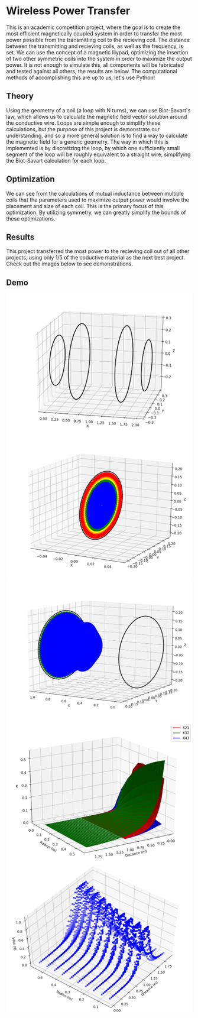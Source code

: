 # Wireless Power Transfer
This is an academic competition project, where the goal is to create the most efficient magnetically coupled system in order to transfer the most power possible from the transmitting coil to the recieving coil. The distance between the transmitting and recieving coils, as well as the frequency, is set. We can use the concept of a magnetic lilypad, optimizing the insertion of two other symmetric coils into the system in order to maximize the output power. It is not enough to simulate this, all components will be fabricated and tested against all others, the results are below. The computational methods of accomplishing this are up to us, let's use Python!

## Theory
Using the geometry of a coil (a loop with N turns), we can use Biot-Savart's law, which allows us to calculate the magnetic field vector solution around the conductive wire. Loops are simple enough to simplify these calculations, but the purpose of this project is demonstrate our understanding, and so a more general solution is to find a way to calculate the magnetic field for a generic geometry. The way in which this is implemented is by discretizing the loop, by which one sufficiently small segment of the loop will be roughly equivalent to a straight wire, simplifying the Biot-Savart calculation for each loop. 

## Optimization
We can see from the calculations of mutual inductance between multiple coils that the parameters used to maximize output power would involve the placement and size of each coil. This is the primary focus of this optimization. By utilizing symmetry, we can greatly simplify the bounds of these optimizations.

## Results
This project transferred the most power to the recieving coil out of all other projects, using only 1/5 of the coductive material as the next best project. Check out the images below to see demonstrations.

## Demo
![image](images/coils.png)
![image](images/self_ind.png)
![image](images/mutual_ind.png)
![image](images/k.png)
![image](images/vout1.png)